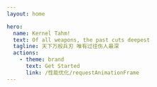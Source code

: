 ```yaml
---
layout: home

hero:
  name: Kernel Tahm!
  text: Of all weapons, the past cuts deepest
  tagline: 天下万般兵刃 唯有过往伤人最深
  actions:
    - theme: brand
      text: Get Started
      link: /性能优化/requestAnimationFrame
---
```

